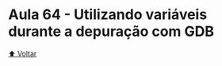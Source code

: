 # Aula 64 - Utilizando variáveis durante a depuração com GDB

[:arrow_up: Voltar](https://github.com/Geofisicando/C-orientado-a-testes#%C3%ADndice)
